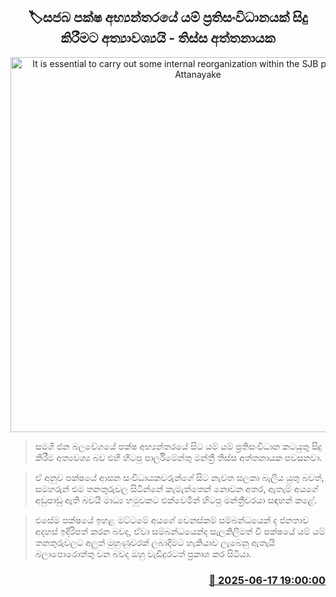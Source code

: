 <p align='center'><b><h2 align='center' title='It is essential to carry out some internal reorganization within the SJB party - Tissa Attanayake'>🏷සජබ පක්ෂ අභ්‍යන්තරයේ යම් ප්‍රතිසංවිධානයක් සිදු කිරීමට අත්‍යාවශ්‍යයි - තිස්ස අත්තනායක</h2></b></p>
<p align='center'><img src='https://helakuru.sgp1.cdn.digitaloceanspaces.com/esana/images/lib/thissa-aththanayake.jpg' width='600' alt='It is essential to carry out some internal reorganization within the SJB party - Tissa Attanayake'></p>

> සමගි ජන බලවේගයේ පක්ෂ අභ්‍යන්තරයේ සිට යම් යම් ප්‍රතිසංවිධාන ක‍ටයුතු සිදු කිරීම අත්‍යවශ්‍ය බව එහි හිටපු පාර්ලිමේන්තු මන්ත්‍රී තිස්ස අත්තනායක පවසනවා.

> ඒ අනුව පක්ෂයේ ආසන සංවිධායකවරුන්ගේ සිට නැවත සලකා බැලිය යුතු බවත්, සමහරුන් එම තනතුරුවල සිටින්නේ කැමැත්තෙන් නොවන අතර, ඇතැම් අයගේ අඩුපාඩු ඇති බවයි මාධ්‍ය හමුවකට එක්වෙමින් හිටපු මන්ත්‍රීවරයා සඳහන් කළේ.

> එසේම පක්ෂයේ ඉහළ මට්ටමේ අයගේ වෙනස්කම් සම්බන්ධයෙන් ද ජනතාව අදහස් ඉදිරිපත් කරන බවද, ඒවා සම්බන්ධයෙන්ද සැලකිලිමත් වී පක්ෂයේ යම් යම් තනතුරුවලට අලුත් මුහුණුවරක් ලබාදීමට හැකියාව ලැබෙනු ඇතැයි බලාපොරොත්තු වන බවද ඔහු වැඩිදුරටත් ප්‍රකාශ කර සිටියා.



<h3 align='right'><a href='https://www.helakuru.lk/esana/p/111093/'>📅 2025-06-17 19:00:00</a></h3>
